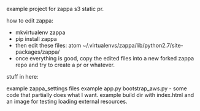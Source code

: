example project for zappa s3 static pr.

how to edit zappa:

- mkvirtualenv zappa
- pip install zappa
- then edit these files:
     atom ~/.virtualenvs/zappa/lib/python2.7/site-packages/zappa/
- once everything is good, copy the edited files into a new forked zappa repo and try to create a pr or whatever.



stuff in here:

example zappa_settings files
example app.py
bootstrap_aws.py - some code that partially does what I want.
example build dir with index.html and an image for testing loading external resources.
